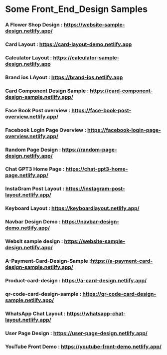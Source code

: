 # Some Front_End_Design Samples

### A Flower Shop Design : https://website-sample-design.netlify.app/
### Card Layout : https://card-layout-demo.netlify.app
### Calculator Layout : https://calculator-sample-design.netlify.app
### Brand ios LAyout  : https://brand-ios.netlify.app
### Card Component Design Sample : https://card-component-design-sample.netlify.app/
### Face Book Post overview : https://face-book-post-overview.netlify.app/
### Facebook Login Page Overview : https://facebook-login-page-overview.netlify.app/
### Random Page Design : https://random-page-design.netlify.app/
### Chat GPT3 Home Page : https://chat-gpt3-home-page.netlify.app/
### InstaGram Post Layout : https://instagram-post-layout.netlify.app/
### Keyboard Layout : https://keyboardlayout.netlify.app/
### Navbar Design Demo : https://navbar-design-demo.netlify.app/
### Websit sample design : https://website-sample-design.netlify.app/
### A-Payment-Card-Design-Sample :https://a-payment-card-design-sample.netlify.app/
### Product-card-design : https://a-card-design.netlify.app/
###  qr-code-card-design-sample : https://qr-code-card-design-sample.netlify.app/
### WhatsApp Chat Layout : https://whatsapp-chat-layout.netlify.app/
### User Page Design : https://user-page-design.netlify.app/
### YouTube Front Demo : https://youtube-front-demo.netlify.app/

